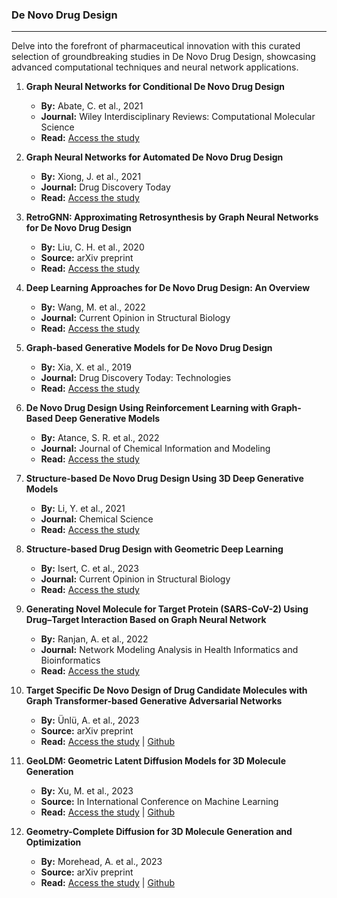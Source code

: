 ### De Novo Drug Design
---

Delve into the forefront of pharmaceutical innovation with this curated selection of groundbreaking studies in De Novo Drug Design, showcasing advanced computational techniques and neural network applications.

1. **Graph Neural Networks for Conditional De Novo Drug Design**  
   - **By:** Abate, C. et al., 2021  
   - **Journal:** Wiley Interdisciplinary Reviews: Computational Molecular Science  
   - **Read:** [Access the study](https://wires.onlinelibrary.wiley.com/doi/abs/10.1002/wcms.1651)

2. **Graph Neural Networks for Automated De Novo Drug Design**  
   - **By:** Xiong, J. et al., 2021  
   - **Journal:** Drug Discovery Today  
   - **Read:** [Access the study](https://www.sciencedirect.com/science/article/pii/S1359644621000787?casa_token=1rUxB10vLBYAAAAA:ghl9u6AF7A0lB2yN_zLmhUgNXDV2rUzk_YTpHztKQ0SV9vQDDQeH1M7DRCtV0cfHyWsENOVjIPrR)

3. **RetroGNN: Approximating Retrosynthesis by Graph Neural Networks for De Novo Drug Design**  
   - **By:** Liu, C. H. et al., 2020  
   - **Source:** arXiv preprint  
   - **Read:** [Access the study](https://www.sciencedirect.com/science/article/pii/S1359644621000799?casa_token=1rUxB10vLBYAAAAA:ghl9u6AF7A0lB2yN_zLmhUgNXDV2rUzk_YTpHztKQ0SV9vQDDQeH1M7DRCtV0cfHyWsENOVjIPrR)

4. **Deep Learning Approaches for De Novo Drug Design: An Overview**  
   - **By:** Wang, M. et al., 2022  
   - **Journal:** Current Opinion in Structural Biology  
   - **Read:** [Access the study](https://www.sciencedirect.com/science/article/pii/S0959440X21001433)

5. **Graph-based Generative Models for De Novo Drug Design**  
   - **By:** Xia, X. et al., 2019  
   - **Journal:** Drug Discovery Today: Technologies  
   - **Read:** [Access the study](https://www.sciencedirect.com/science/article/pii/S1740674920300251)

6. **De Novo Drug Design Using Reinforcement Learning with Graph-Based Deep Generative Models**  
   - **By:** Atance, S. R. et al., 2022  
   - **Journal:** Journal of Chemical Information and Modeling  
   - **Read:** [Access the study](https://pubs.acs.org/doi/full/10.1021/acs.jcim.2c00838)

7. **Structure-based De Novo Drug Design Using 3D Deep Generative Models**  
   - **By:** Li, Y. et al., 2021  
   - **Journal:** Chemical Science  
   - **Read:** [Access the study](https://pubs.rsc.org/en/content/articlehtml/2021/sc/d1sc04444c)

8. **Structure-based Drug Design with Geometric Deep Learning**  
   - **By:** Isert, C. et al., 2023  
   - **Journal:** Current Opinion in Structural Biology  
   - **Read:** [Access the study](https://www.sciencedirect.com/science/article/pii/S0959440X23000222)

9. **Generating Novel Molecule for Target Protein (SARS-CoV-2) Using Drug–Target Interaction Based on Graph Neural Network**  
   - **By:** Ranjan, A. et al., 2022  
   - **Journal:** Network Modeling Analysis in Health Informatics and Bioinformatics  
   - **Read:** [Access the study](https://link.springer.com/article/10.1007/s13721-021-00351-1)

10. **Target Specific De Novo Design of Drug Candidate Molecules with Graph Transformer-based Generative Adversarial Networks**  
    - **By:** Ünlü, A. et al., 2023  
    - **Source:** arXiv preprint  
    - **Read:** [Access the study](https://arxiv.org/pdf/2302.07868v5.pdf) | [Github](https://github.com/hubiodatalab/druggen)

11. **GeoLDM: Geometric Latent Diffusion Models for 3D Molecule Generation**  
    - **By:** Xu, M. et al., 2023  
    - **Source:** In International Conference on Machine Learning  
    - **Read:** [Access the study](https://arxiv.org/pdf/2305.01140v1.pdf) | [Github](https://github.com/minkaixu/geoldm)

12. **Geometry-Complete Diffusion for 3D Molecule Generation and Optimization**  
    - **By:** Morehead, A. et al., 2023  
    - **Source:** arXiv preprint  
    - **Read:** [Access the study](https://arxiv.org/pdf/2302.04313v5.pdf) | [Github](https://github.com/bioinfomachinelearning/bio-diffusion)

